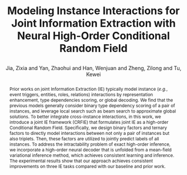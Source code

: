 ---
layout: pub
type: inproceedings
key: highie
title: >
    Modeling Instance Interactions for Joint Information Extraction with Neural High-Order Conditional Random Field
author: Jia, Zixia and Yan, Zhaohui and Han, Wenjuan and Zheng, Zilong and Tu, Kewei
abbr: ACL'23
booktitle: Proceedings of the 61st Annual Meeting of the Association for Computational Linguistics (ACL)
correspondence: Zheng, Zilong and Tu, Kewei
year: 2023
sticky: false
pdf: JointIE/acl23joint.pdf
abstract: >
    Prior works on joint Information Extraction (IE) typically model instance (<em>e.g.</em>, event triggers, entities, roles, relations) interactions by representation enhancement, type dependencies scoring, or global decoding. We find that the previous models generally consider binary type dependency scoring of a pair of instances, and leverage local search such as beam search to approximate global solutions. To better integrate cross-instance interactions, in this work, we introduce a joint IE framework (CRFIE) that formulates joint IE as a high-order Conditional Random Field. Specifically, we design binary factors and ternary factors to directly model interactions between not only a pair of instances but also triplets. Then, these factors are utilized to jointly predict labels of all instances. To address the intractability problem of exact high-order inference, we incorporate a high-order neural decoder that is unfolded from a mean-field variational inference method, which achieves consistent learning and inference. The experimental results show that our approach achieves consistent improvements on three IE tasks compared with our baseline and prior work.
bibtex: >
    @inproceedings{jia2023joint,
        title={Modeling Instance Interactions for Joint Information Extraction with Neural High-Order Conditional Random Field},
        author={Jia, Zixia and Yan, Zhaohui and Han, Wenjuan and Zheng, Zilong and Tu, Kewei},
        booktitle={Proceedings of the 61st Annual Meeting of the Association for Computational Linguistics (ACL)},
        year={2023}
    }
---